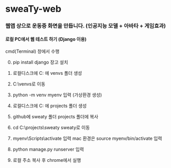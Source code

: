 # sweaTy-web
### 웹앱 상으로 운동중 화면을 만듭니다. (인공지능 모델 + 아바타 + 게임효과)


#### 로컬 PC에서 웹 테스트 하기 (Django 이용)

cmd(Terminal) 창에서 수행

0. pip install django 장고 설치

1.  로컬디스크에 C: 에  venvs 폴더 생성

2. C:\venvs로 이동 

3.  python -m venv myenv  입력   (가상환경 생성)

4.  로컬디스크에 C: 에  projects 폴더 생성  

5. github에 sweaty 폴더 projects 폴더에 복사 

6.  cd C:\projects\sweaty      sweaty로 이동 

7. myenv\Scripts\activate 입력   mac 환경은 source myenv/bin/activate 입력 

8. python manage.py runserver 입력   

9. 로컬 주소 복사 후 chrome에서 실행 

